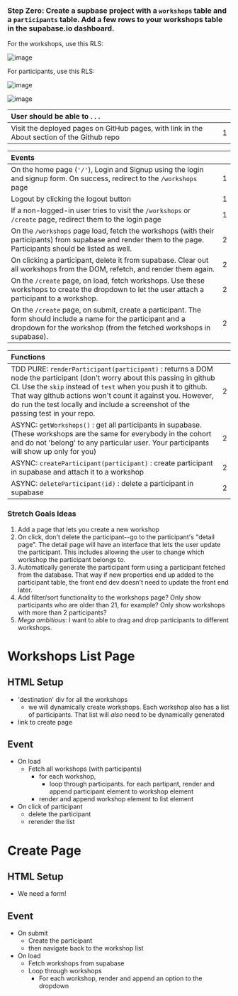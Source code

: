 ### Step Zero: Create a supbase project with a `workshops` table and a `participants` table. Add a few rows to your workshops table in the supabase.io dashboard.

For the workshops, use this RLS:

![image](https://user-images.githubusercontent.com/16160135/149039220-e433ee10-afcd-45b3-a6b5-b1db31c876ff.png)

For participants, use this RLS:

![image](https://user-images.githubusercontent.com/16160135/149039242-1bf3c580-839a-42e3-963c-975d75f2f5d5.png)

![image](https://user-images.githubusercontent.com/16160135/149039336-e96e7e9b-ec6f-4aa1-903c-34f2e62925ea.png)


| User should be able to . . .                                                         |             |
| :----------------------------------------------------------------------------------- | ----------: |
| Visit the deployed pages on GitHub pages, with link in the About section of the Github repo |    1 |

| Events                                                                                |             |
| :----------------------------------------------------------------------------------- | ----------: |
| On the home page (`'/'`), Login and Signup using the login and signup form. On success, redirect to the `/workshops` page   |        1 |
| Logout by clicking the logout button                                                       |        1 |
| If a non-logged-in user tries to visit the `/workshops` or `/create` page, redirect them to the login page     |       1 |
| On the `/workshops` page load, fetch the workshops (with their participants) from supabase and render them to the page. Participants should be listed as well.         |        2 |
| On clicking a participant, delete it from supabase. Clear out all workshops from the DOM, refetch, and render them again.                                              |        2 |
| On the `/create` page, on load, fetch workshops. Use these workshops to create the dropdown to let the user attach a participant to a workshop.                            |        2 |
| On the `/create` page, on submit, create a participant. The form should include a name for the participant and a dropdown for the workshop (from the fetched workshops in supabase).                            |        2 |


| Functions                                                                                |             |
| :----------------------------------------------------------------------------------- | ----------: |
| TDD PURE: `renderParticipant(participant)` : returns a DOM node the participant (don't worry about this passing in github CI. Use the `skip` instead of `test` when you push it to github. That way github actions won't count it against you. However, do run the test locally and include a screenshot of the passing test in your repo. |2|
| ASYNC: `getWorkshops()` : get all participants in supabase. (These workshops are the same for everybody in the cohort and do not 'belong' to any particular user. Your participants will show up only for you) |2|
| ASYNC: `createParticipant(participant)` : create participant in supabase and attach it to a workshop |2|
| ASYNC: `deleteParticipant(id)` : delete a participant in supabase |2|

### Stretch Goals Ideas
1) Add a page that lets you create a new workshop
2) On click, don't delete the participant--go to the participant's "detail page". The detail page will have an interface that lets the user update the participant. This includes allowing the user to change which workshop the participant belongs to.
3) Automatically generate the participant form using a participant fetched from the database. That way if new properties end up added to the participant table, the front end dev doesn't need to update the front end later.
4) Add filter/sort functionality to the workshops page? Only show participants who are older than 21, for example? Only show workshops with more than 2 participants?
5) _Mega ambitious_: I want to able to drag and drop participants to different workshops.


# Workshops List Page

## HTML Setup
- 'destination' div for all the workshops
  - we will dynamically create workshops. Each workshop also has a list of participants. That list will _also_ need to be dynamically generated
- link to create page

## Event
- On load
  - Fetch all workshops (with participants)
    - for each workshop, 
      - loop through participants. for each partipant, render and append participant element to workshop element
    - render and append workshop element to list element
- On click of participant
  - delete the participant
  - rerender the list

# Create Page
## HTML Setup
- We need a form!

## Event
- On submit
  - Create the participant
  - then navigate back to the workshop list
- On load
  - Fetch workshops from supabase
  - Loop through workshops
    - For each workshop, render and append an option to the dropdown